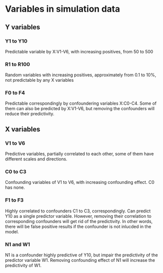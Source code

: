 # Variables in simulation data


## Y variables

### Y1 to Y10

Predictable variable by X:V1-V6, with increasing positives, from 50 to 500

### R1 to R100

Random variables with increasing positives, approximately from 0.1 to 10%, not predictable by any X variables

### F0 to F4

Predictable correspondingly by confoundering variables X:C0-C4. Some of them can also be predicted by X:V1-V6, but removing the confounders will reduce their predictivity. 


## X variables

### V1 to V6

Predictive variables, partially correlated to each other, some of them have different scales and directions. 

### C0 to C3

Confounding variables of V1 to V6, with increasing confounding effect. C0 has none. 

### F1 to F3

Highly correlated to confounders C1 to C3, correspondingly. Can predict Y10 as a single predictor variable. However, removing their correlation to corresponding confounders will get rid of the predictivity. In other words, there will be false positive results if the confounder is not inlucded in the model.

### N1 and W1

N1 is a confounder highly predictive of Y10, but impair the predictivity of the predictor variable W1. Removing confounding effect of N1 will increase the predictivity of W1. 

